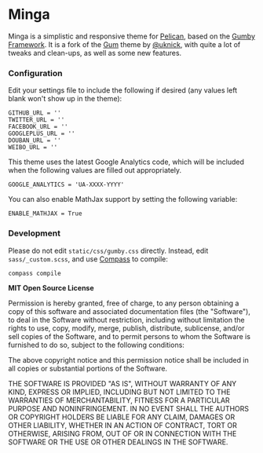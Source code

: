 # Minga

Minga is a simplistic and responsive theme for [Pelican](https://github.com/getpelican/pelican), based on the [Gumby Framework](http://gumbyframework.com/docs). It is a fork of the [Gum](https://github.com/getpelican/pelican-themes/tree/master/gum) theme by [@uknick](https://github.com/uknick), with quite a lot of tweaks and clean-ups, as well as some new features.

### Configuration

Edit your settings file to include the following if desired (any values left blank won't show up in the theme):

```
GITHUB_URL = ''
TWITTER_URL = ''
FACEBOOK_URL = ''
GOOGLEPLUS_URL = ''
DOUBAN_URL = ''
WEIBO_URL = ''
```

This theme uses the latest Google Analytics code, which will be included when the following values are filled out appropriately.

```
GOOGLE_ANALYTICS = 'UA-XXXX-YYYY'
```

You can also enable MathJax support by setting the following variable:
```
ENABLE_MATHJAX = True
```

### Development

Please do not edit `static/css/gumby.css` directly. Instead, edit `sass/_custom.scss`, and use [Compass](http://compass-style.org/) to compile:

```
compass compile
```

**MIT Open Source License**

Permission is hereby granted, free of charge, to any person obtaining a copy of this software and associated documentation files (the "Software"), to deal in the Software without restriction, including without limitation the rights to use, copy, modify, merge, publish, distribute, sublicense, and/or sell copies of the Software, and to permit persons to whom the Software is furnished to do so, subject to the following conditions:

The above copyright notice and this permission notice shall be included in all copies or substantial portions of the Software.

THE SOFTWARE IS PROVIDED "AS IS", WITHOUT WARRANTY OF ANY KIND, EXPRESS OR IMPLIED, INCLUDING BUT NOT LIMITED TO THE WARRANTIES OF MERCHANTABILITY, FITNESS FOR A PARTICULAR PURPOSE AND NONINFRINGEMENT. IN NO EVENT SHALL THE AUTHORS OR COPYRIGHT HOLDERS BE LIABLE FOR ANY CLAIM, DAMAGES OR OTHER LIABILITY, WHETHER IN AN ACTION OF CONTRACT, TORT OR OTHERWISE, ARISING FROM, OUT OF OR IN CONNECTION WITH THE SOFTWARE OR THE USE OR OTHER DEALINGS IN THE SOFTWARE.

